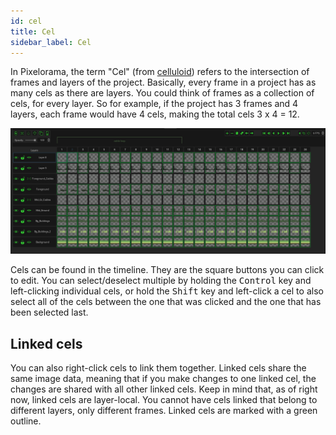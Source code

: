 ```yaml
---
id: cel
title: Cel
sidebar_label: Cel
---
```


In Pixelorama, the term "Cel" (from [celluloid](http://en.wikipedia.org/wiki/Cel)) refers to the intersection of frames and layers of the project. Basically, every frame in a project has as many cels as there are layers. You could think of frames as a collection of cels, for every layer. So for example, if the project has 3 frames and 4 layers, each frame would have 4 cels, making the total cels 3 x 4 = 12.

![Timeline Cels](../../static/img/timeline_cels.png)

Cels can be found in the timeline. They are the square buttons you can click to edit. You can select/deselect multiple by holding the <kbd>Control</kbd> key and left-clicking individual cels, or hold the <kbd>Shift</kbd> key and left-click a cel to also select all of the cels between the one that was clicked and the one that has been selected last.

## Linked cels
You can also right-click cels to link them together. Linked cels share the same image data, meaning that if you make changes to one linked cel, the changes are shared with all other linked cels. Keep in mind that, as of right now, linked cels are layer-local. You cannot have cels linked that belong to different layers, only different frames. Linked cels are marked with a green outline.
